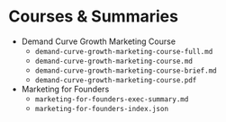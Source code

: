 # Courses & Summaries

- Demand Curve Growth Marketing Course
  - `demand-curve-growth-marketing-course-full.md`
  - `demand-curve-growth-marketing-course.md`
  - `demand-curve-growth-marketing-course-brief.md`
  - `demand-curve-growth-marketing-course.pdf`
- Marketing for Founders
  - `marketing-for-founders-exec-summary.md`
  - `marketing-for-founders-index.json`
